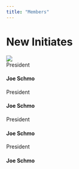 ```yaml
---
title: "Members"
---
```


<div class="container top">
  <div class="page-title">
    <h1>
      New Initiates
    </h1>
  </div>
  <img class="member-photo" src="https://www.sanger.ac.uk/sites/default/files/teichmanngroupcropped.jpg"/>
  <div class="card-row">
    <div class="card">
      <div>President</div>
      <div><h4>Joe Schmo</h4></div>
    </div>
    <div class="card">
      <div>President</div>
      <div><h4>Joe Schmo</h4></div>
    </div>
    <div class="card">
      <div>President</div>
      <div><h4>Joe Schmo</h4></div>
    </div>
    <div class="card">
      <div>President</div>
      <div><h4>Joe Schmo</h4></div>
    </div>
  </div>
</div>
